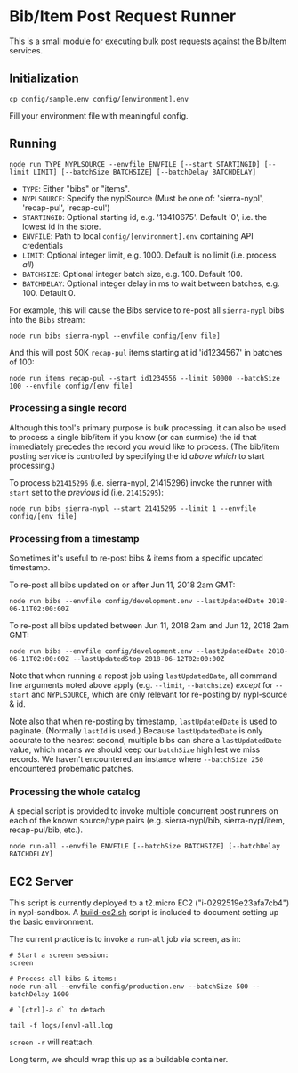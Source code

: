 # Bib/Item Post Request Runner

This is a small module for executing bulk post requests against the Bib/Item services.

## Initialization

```
cp config/sample.env config/[environment].env
```

Fill your environment file with meaningful config.

## Running

```
node run TYPE NYPLSOURCE --envfile ENVFILE [--start STARTINGID] [--limit LIMIT] [--batchSize BATCHSIZE] [--batchDelay BATCHDELAY]
```

 * `TYPE`: Either "bibs" or "items".
 * `NYPLSOURCE`: Specify the nyplSource (Must be one of: 'sierra-nypl', 'recap-pul', 'recap-cul')
 * `STARTINGID`: Optional starting id, e.g. '13410675'. Default '0', i.e. the lowest id in the store.
 * `ENVFILE`: Path to local `config/[environment].env` containing API credentials
 * `LIMIT`: Optional integer limit, e.g. 1000. Default is no limit (i.e. process *all*)
 * `BATCHSIZE`: Optional integer batch size, e.g. 100. Default 100.
 * `BATCHDELAY`: Optional integer delay in ms to wait between batches, e.g. 100. Default 0.

For example, this will cause the Bibs service to re-post all `sierra-nypl` bibs into the `Bibs` stream:

```
node run bibs sierra-nypl --envfile config/[env file]
```

And this will post 50K `recap-pul` items starting at id 'id1234567' in batches of 100:

```
node run items recap-pul --start id1234556 --limit 50000 --batchSize 100 --envfile config/[env file]
```

### Processing a single record

Although this tool's primary purpose is bulk processing, it can also be used to process a single bib/item if you know (or can surmise) the id that immediately precedes the record you would like to process. (The bib/item posting service is controlled by specifying the id *above which* to start processing.)

To process `b21415296` (i.e. sierra-nypl, 21415296) invoke the runner with `start` set to the *previous* id (i.e. `21415295`):

```
node run bibs sierra-nypl --start 21415295 --limit 1 --envfile config/[env file]
```

### Processing from a timestamp

Sometimes it's useful to re-post bibs & items from a specific updated timestamp.

To re-post all bibs updated on or after Jun 11, 2018 2am GMT:

```
node run bibs --envfile config/development.env --lastUpdatedDate 2018-06-11T02:00:00Z
```

To re-post all bibs updated between Jun 11, 2018 2am and Jun 12, 2018 2am GMT:

```
node run bibs --envfile config/development.env --lastUpdatedDate 2018-06-11T02:00:00Z --lastUpdatedStop 2018-06-12T02:00:00Z
```

Note that when running a repost job using `lastUpdatedDate`, all command line arguments noted above apply (e.g. `--limit`, `--batchsize`) *except* for `--start` and `NYPLSOURCE`, which are only relevant for re-posting by nypl-source & id.

Note also that when re-posting by timestamp, `lastUpdatedDate` is used to paginate. (Normally `lastId` is used.) Because `lastUpdatedDate` is only accurate to the nearest second, multiple bibs can share a `lastUpdatedDate` value, which means we should keep our `batchSize` high lest we miss records. We haven't encountered an instance where `--batchSize 250` encountered probematic patches.

### Processing the whole catalog

A special script is provided to invoke multiple concurrent post runners on each of the known source/type pairs (e.g. sierra-nypl/bib, sierra-nypl/item, recap-pul/bib, etc.).

```
node run-all --envfile ENVFILE [--batchSize BATCHSIZE] [--batchDelay BATCHDELAY]
```

## EC2 Server

This script is currently deployed to a t2.micro EC2 ("i-0292519e23afa7cb4") in nypl-sandbox. A [build-ec2.sh](build-ec2.sh) script is included to document setting up the basic environment.

The current practice is to invoke a `run-all` job via `screen`, as in:

```
# Start a screen session:
screen

# Process all bibs & items:
node run-all --envfile config/production.env --batchSize 500 --batchDelay 1000

# `[ctrl]-a d` to detach

tail -f logs/[env]-all.log
```

`screen -r` will reattach.

Long term, we should wrap this up as a buildable container.
